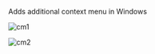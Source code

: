Adds additional context menu in Windows

![cm1](https://github.com/user-attachments/assets/32f0788c-72c0-4604-8f12-35e4ac594930)

![cm2](https://github.com/user-attachments/assets/8b91ad91-d724-4a7e-aa83-b347c84d54ab)
